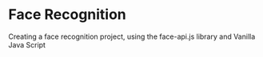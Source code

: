 # Face Recognition
Creating a face recognition project, using the face-api.js library and Vanilla Java Script


